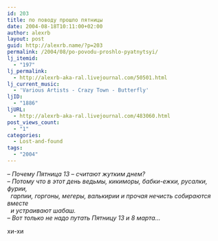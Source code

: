 ```yaml
---
id: 203
title: по поводу прошло пятницы
date: 2004-08-18T10:11:00+02:00
author: alexrb
layout: post
guid: http://alexrb.name/?p=203
permalink: /2004/08/po-povodu-proshlo-pyatnytsyi/
lj_itemid:
  - "197"
lj_permalink:
  - http://alexrb-aka-ral.livejournal.com/50501.html
lj_current_music:
  - 'Various Artists - Crazy Town - Butterfly'
ljID:
  - "1886"
ljURL:
  - http://alexrb-aka-ral.livejournal.com/483060.html
post_views_count:
  - "1"
categories:
  - Lost-and-found
tags:
  - "2004"
---
```

_&#8211; Почему Пятница 13 &#8211; считают жутким днем?  
&#8211; Потому что в этот день ведьмы, кикиморы, бабки-ежки, русалки, фурии,  
&nbsp; гарпии, горгоны, мегеры, валькирии и прочая нечисть собираются вместе  
&nbsp; и устраивают шабаш.  
&#8211; Вот только не надо путать Пятницу 13 и 8 марта&#8230;_

хи-хи